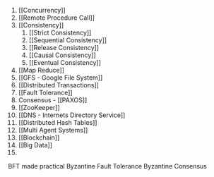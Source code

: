 1. [[Concurrency]]
2. [[Remote Procedure Call]]
3. [[Consistency]]
	1. [[Strict Consistency]]
	2. [[Sequential Consistency]]
	3. [[Release Consistency]]
	4. [[Causal Consistency]]
	5. [[Eventual Consistency]]
4. [[Map Reduce]]
5. [[GFS - Google File System]]
6. [[Distributed Transactions]]
4. [[Fault Tolerance]]
5. Consensus - [[PAXOS]]
6. [[ZooKeeper]]
7. [[DNS - Internets Directory Service]]
8. [[Distributed Hash Tables]]
9. [[Multi Agent Systems]]
10. [[Blockchain]]
11. [[Big Data]]
12. 


BFT made practical
Byzantine Fault Tolerance
Byzantine Consensus